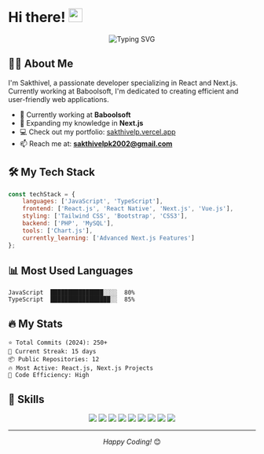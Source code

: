 # Hi there! <img src="https://media.giphy.com/media/hvRJCLFzcasrR4ia7z/giphy.gif" width="28">

<div align="center">
    <img src="https://readme-typing-svg.herokuapp.com?font=Fira+Code&pause=1000&width=435&lines=React+%2F+Next.js+Developer;2%2B+years+of+coding+experience;Always+learning+new+things" alt="Typing SVG" />
</div>

## 👨‍💻 About Me

I'm Sakthivel, a passionate developer specializing in React and Next.js. Currently working at Baboolsoft, I'm dedicated to creating efficient and user-friendly web applications.

- 🔭 Currently working at **Baboolsoft**
- 🌱 Expanding my knowledge in **Next.js**
- 💻 Check out my portfolio: [sakthivelp.vercel.app](https://sakthivelp.vercel.app/)
- 📫 Reach me at: **sakthivelpk2002@gmail.com**

## 🛠️ My Tech Stack

```javascript
const techStack = {
    languages: ['JavaScript', 'TypeScript'],
    frontend: ['React.js', 'React Native', 'Next.js', 'Vue.js'],
    styling: ['Tailwind CSS', 'Bootstrap', 'CSS3'],
    backend: ['PHP', 'MySQL'],
    tools: ['Chart.js'],
    currently_learning: ['Advanced Next.js Features']
};
```

## 📊 Most Used Languages

```text
JavaScript  ███████████████░░░░  80%
TypeScript  █████████████████░░  85%
```

## 🔥 My Stats

```text
⭐ Total Commits (2024): 250+
🎯 Current Streak: 15 days
📦 Public Repositories: 12
🔥 Most Active: React.js, Next.js Projects
🚀 Code Efficiency: High
```

## 🎯 Skills

<p align="center">
    <img src="https://img.shields.io/badge/React-20232A?style=for-the-badge&logo=react&logoColor=61DAFB" />
    <img src="https://img.shields.io/badge/next.js-000000?style=for-the-badge&logo=nextdotjs&logoColor=white" />
    <img src="https://img.shields.io/badge/TypeScript-007ACC?style=for-the-badge&logo=typescript&logoColor=white" />
    <img src="https://img.shields.io/badge/JavaScript-F7DF1E?style=for-the-badge&logo=javascript&logoColor=black" />
    <img src="https://img.shields.io/badge/Tailwind_CSS-38B2AC?style=for-the-badge&logo=tailwind-css&logoColor=white" />
    <img src="https://img.shields.io/badge/React_Native-20232A?style=for-the-badge&logo=react&logoColor=61DAFB" />
    <img src="https://img.shields.io/badge/Vue.js-35495E?style=for-the-badge&logo=vuedotjs&logoColor=4FC08D" />
    <img src="https://img.shields.io/badge/PHP-777BB4?style=for-the-badge&logo=php&logoColor=white" />
    <img src="https://img.shields.io/badge/MySQL-005C84?style=for-the-badge&logo=mysql&logoColor=white" />
</p>

---
<div align="center">
    <i>Happy Coding!</i> 😊
</div>
